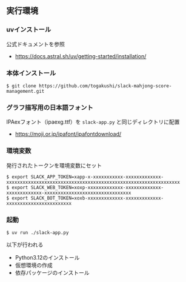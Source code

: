 ## 実行環境

### uvインストール

公式ドキュメントを参照

* https://docs.astral.sh/uv/getting-started/installation/

### 本体インストール
```
$ git clone https://github.com/togakushi/slack-mahjong-score-management.git
```

### グラフ描写用の日本語フォント
IPAexフォント（ipaexg.ttf）を `slack-app.py` と同じディレクトリに配置

* https://moji.or.jp/ipafont/ipafontdownload/

### 環境変数
発行されたトークンを環境変数にセット
```
$ export SLACK_APP_TOKEN=xapp-x-xxxxxxxxxxx-xxxxxxxxxxxxx-xxxxxxxxxxxxxxxxxxxxxxxxxxxxxxxxxxxxxxxxxxxxxxxxxxxxxxxxxxxxxxxx
$ export SLACK_WEB_TOKEN=xoxp-xxxxxxxxxxxxx-xxxxxxxxxxxxx-xxxxxxxxxxxxx-xxxxxxxxxxxxxxxxxxxxxxxxxxxxxxxx
$ export SLACK_BOT_TOKEN=xoxb-xxxxxxxxxxxxx-xxxxxxxxxxxxx-xxxxxxxxxxxxxxxxxxxxxxxx
```

### 起動
```
$ uv run ./slack-app.py
```

以下が行われる
* Python3.12のインストール
* 仮想環境の作成
* 依存パッケージのインストール
